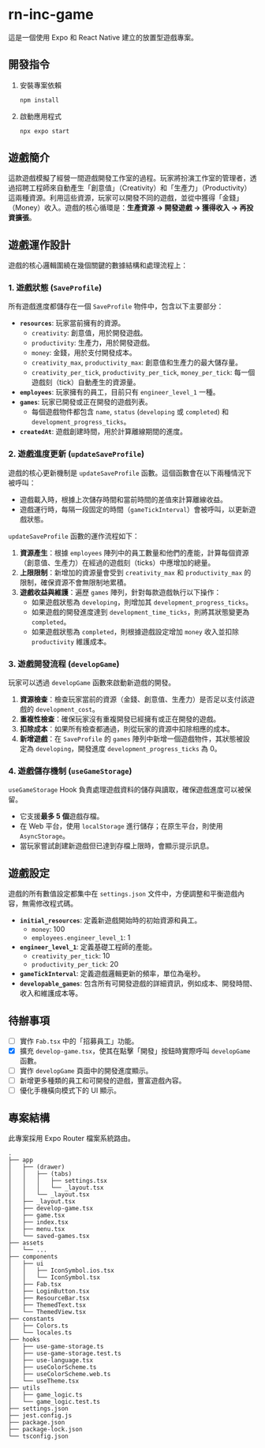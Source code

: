 # rn-inc-game

這是一個使用 Expo 和 React Native 建立的放置型遊戲專案。

## 開發指令

1.  安裝專案依賴

    ```bash
    npm install
    ```

2.  啟動應用程式

    ```bash
    npx expo start
    ```

## 遊戲簡介

這款遊戲模擬了經營一間遊戲開發工作室的過程。玩家將扮演工作室的管理者，透過招聘工程師來自動產生「創意值」（Creativity）和「生產力」（Productivity）這兩種資源。利用這些資源，玩家可以開發不同的遊戲，並從中獲得「金錢」（Money）收入。遊戲的核心循環是：**生產資源 -\> 開發遊戲 -\> 獲得收入 -\> 再投資擴張**。

## 遊戲運作設計

遊戲的核心邏輯圍繞在幾個關鍵的數據結構和處理流程上：

### 1\. 遊戲狀態 (`SaveProfile`)

所有遊戲進度都儲存在一個 `SaveProfile` 物件中，包含以下主要部分：

  * **`resources`**: 玩家當前擁有的資源。
      * `creativity`: 創意值，用於開發遊戲。
      * `productivity`: 生產力，用於開發遊戲。
      * `money`: 金錢，用於支付開發成本。
      * `creativity_max`, `productivity_max`: 創意值和生產力的最大儲存量。
      * `creativity_per_tick`, `productivity_per_tick`, `money_per_tick`: 每一個遊戲刻（tick）自動產生的資源量。
  * **`employees`**: 玩家擁有的員工，目前只有 `engineer_level_1` 一種。
  * **`games`**: 玩家已開發或正在開發的遊戲列表。
      * 每個遊戲物件都包含 `name`, `status` (`developing` 或 `completed`) 和 `development_progress_ticks`。
  * **`createdAt`**: 遊戲創建時間，用於計算離線期間的進度。

### 2\. 遊戲進度更新 (`updateSaveProfile`)

遊戲的核心更新機制是 `updateSaveProfile` 函數。這個函數會在以下兩種情況下被呼叫：

  * 遊戲載入時，根據上次儲存時間和當前時間的差值來計算離線收益。
  * 遊戲運行時，每隔一段固定的時間（`gameTickInterval`）會被呼叫，以更新遊戲狀態。

`updateSaveProfile` 函數的運作流程如下：

1.  **資源產生**：根據 `employees` 陣列中的員工數量和他們的產能，計算每個資源（創意值、生產力）在經過的遊戲刻（ticks）中應增加的總量。
2.  **上限限制**：新增加的資源量會受到 `creativity_max` 和 `productivity_max` 的限制，確保資源不會無限制地累積。
3.  **遊戲收益與維護**：遍歷 `games` 陣列，針對每款遊戲執行以下操作：
      * 如果遊戲狀態為 `developing`，則增加其 `development_progress_ticks`。
      * 如果遊戲的開發進度達到 `development_time_ticks`，則將其狀態變更為 `completed`。
      * 如果遊戲狀態為 `completed`，則根據遊戲設定增加 `money` 收入並扣除 `productivity` 維護成本。

### 3\. 遊戲開發流程 (`developGame`)

玩家可以透過 `developGame` 函數來啟動新遊戲的開發。

1.  **資源檢查**：檢查玩家當前的資源（金錢、創意值、生產力）是否足以支付該遊戲的 `development_cost`。
2.  **重複性檢查**：確保玩家沒有重複開發已經擁有或正在開發的遊戲。
3.  **扣除成本**：如果所有檢查都通過，則從玩家的資源中扣除相應的成本。
4.  **新增遊戲**：在 `SaveProfile` 的 `games` 陣列中新增一個遊戲物件，其狀態被設定為 `developing`，開發進度 `development_progress_ticks` 為 0。

### 4\. 遊戲儲存機制 (`useGameStorage`)

`useGameStorage` Hook 負責處理遊戲資料的儲存與讀取，確保遊戲進度可以被保留。

  * 它支援**最多 5 個**遊戲存檔。
  * 在 Web 平台，使用 `localStorage` 進行儲存；在原生平台，則使用 `AsyncStorage`。
  * 當玩家嘗試創建新遊戲但已達到存檔上限時，會顯示提示訊息。

## 遊戲設定

遊戲的所有數值設定都集中在 `settings.json` 文件中，方便調整和平衡遊戲內容，無需修改程式碼。

  * **`initial_resources`**: 定義新遊戲開始時的初始資源和員工。
      * `money`: 100
      * `employees.engineer_level_1`: 1
  * **`engineer_level_1`**: 定義基礎工程師的產能。
      * `creativity_per_tick`: 10
      * `productivity_per_tick`: 20
  * **`gameTickInterval`**: 定義遊戲邏輯更新的頻率，單位為毫秒。
  * **`developable_games`**: 包含所有可開發遊戲的詳細資訊，例如成本、開發時間、收入和維護成本等。

## 待辦事項

  * [ ] 實作 `Fab.tsx` 中的「招募員工」功能。
  * [x] 擴充 `develop-game.tsx`，使其在點擊「開發」按鈕時實際呼叫 `developGame` 函數。
  * [ ] 實作 `developGame` 頁面中的開發進度顯示。
  * [ ] 新增更多種類的員工和可開發的遊戲，豐富遊戲內容。
  * [ ] 優化手機橫向模式下的 UI 顯示。

## 專案結構

此專案採用 Expo Router 檔案系統路由。

```
.
├── app
│   ├── (drawer)
│   │   ├── (tabs)
│   │   │   ├── settings.tsx
│   │   │   └── _layout.tsx
│   │   └── _layout.tsx
│   ├── _layout.tsx
│   ├── develop-game.tsx
│   ├── game.tsx
│   ├── index.tsx
│   ├── menu.tsx
│   └── saved-games.tsx
├── assets
│   └── ...
├── components
│   ├── ui
│   │   ├── IconSymbol.ios.tsx
│   │   └── IconSymbol.tsx
│   ├── Fab.tsx
│   ├── LoginButton.tsx
│   ├── ResourceBar.tsx
│   ├── ThemedText.tsx
│   └── ThemedView.tsx
├── constants
│   ├── Colors.ts
│   └── locales.ts
├── hooks
│   ├── use-game-storage.ts
│   ├── use-game-storage.test.ts
│   ├── use-language.tsx
│   ├── useColorScheme.ts
│   ├── useColorScheme.web.ts
│   └── useTheme.tsx
├── utils
│   ├── game_logic.ts
│   └── game_logic.test.ts
├── settings.json
├── jest.config.js
├── package.json
├── package-lock.json
└── tsconfig.json
```
